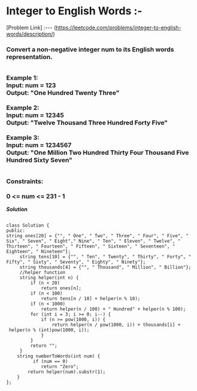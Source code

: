 # Integer to English Words :-

[Problem Link] :--- (https://leetcode.com/problems/integer-to-english-words/description/)

<h3>
Convert a non-negative integer num to its English words representation.<br><br>

Example 1:<br>
Input: num = 123<br>
Output: "One Hundred Twenty Three"<br><br>
Example 2:<br>
Input: num = 12345<br>
Output: "Twelve Thousand Three Hundred Forty Five"<br><br>
Example 3:<br>
Input: num = 1234567<br>
Output: "One Million Two Hundred Thirty Four Thousand Five Hundred Sixty Seven"<br><br>
 
Constraints:<br><br>
0 <= num <= 231 - 1<br>
  
</h3>

***Solution***

```

class Solution {
public:
string ones[20] = {"", " One", " Two", " Three", " Four", " Five", " Six", " Seven", " Eight"," Nine", " Ten", " Eleven", " Twelve", " Thirteen", " Fourteen", " Fifteen", " Sixteen", " Seventeen", " Eighteen", " Nineteen"};
     string tens[10] = {"", " Ten", " Twenty", " Thirty", " Forty", " Fifty", " Sixty", " Seventy", " Eighty", " Ninety"};
     string thousands[4] = {"", " Thousand", " Million", " Billion"};
     //helper function
     string helper(int n) {
         if (n < 20)
             return ones[n];
         if (n < 100)
             return tens[n / 10] + helper(n % 10);
         if (n < 1000)
             return helper(n / 100) + " Hundred" + helper(n % 100);
         for (int i = 3; i >= 0; i--) {
             if (n >= pow(1000, i)) {
                 return helper(n / pow(1000, i)) + thousands[i] +
 helper(n % (int)pow(1000, i));
             }
         }
         return "";
     }
    string numberToWords(int num) {
          if (num == 0)
             return "Zero";
        return helper(num).substr(1);
    }
};

```
